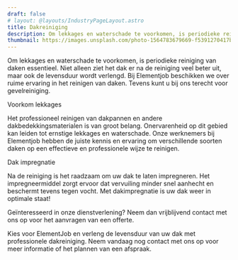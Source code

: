 ```yaml
---
draft: false
# layout: @layouts/IndustryPageLayout.astro
title: Dakreiniging
description: Om lekkages en waterschade te voorkomen, is periodieke reiniging van daken essentieel. Niet alleen ziet het dak er na de reiniging veel beter uit, maar ook de levensduur wordt verlengd. Bij Elementjob beschikken we over ruime ervaring in het reinigen van daken. Tevens kunt u bij ons terecht voor gevelreiniging.
thumbnail: https://images.unsplash.com/photo-1564783679669-f5391270417b?ixlib=rb-4.0.3&ixid=M3wxMjA3fDB8MHxwaG90by1wYWdlfHx8fGVufDB8fHx8fA%3D%3D&auto=format&fit=crop&w=1074&q=80
---
```


Om lekkages en waterschade te voorkomen, is periodieke reiniging van daken essentieel. Niet alleen ziet het dak er na de reiniging veel beter uit, maar ook de levensduur wordt verlengd. Bij Elementjob beschikken we over ruime ervaring in het reinigen van daken. Tevens kunt u bij ons terecht voor gevelreiniging.

Voorkom lekkages

Het professioneel reinigen van dakpannen en andere dakbedekkingsmaterialen is van groot belang. Onervarenheid op dit gebied kan leiden tot ernstige lekkages en waterschade. Onze werknemers bij Elementjob hebben de juiste kennis en ervaring om verschillende soorten daken op een effectieve en professionele wijze te reinigen.

Dak impregnatie

Na de reiniging is het raadzaam om uw dak te laten impregneren. Het impregneermiddel zorgt ervoor dat vervuiling minder snel aanhecht en beschermt tevens tegen vocht. Met dakimpregnatie is uw dak weer in optimale staat!

Geïnteresseerd in onze dienstverlening? Neem dan vrijblijvend contact met ons op voor het aanvragen van een offerte.

Kies voor ElementJob en verleng de levensduur van uw dak met professionele dakreiniging. Neem vandaag nog contact met ons op voor meer informatie of het plannen van een afspraak.